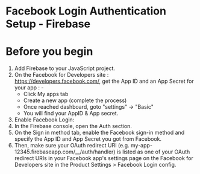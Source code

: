 # Facebook Login Authentication Setup - Firebase

# Before you begin

1. Add Firebase to your JavaScript project.
2. On the Facebook for Developers site : https://developers.facebook.com/, get the App ID and an App Secret for your app : -
   - Click My apps tab
   - Create a new app (complete the process)
   - Once reached dashboard, goto "settings" -> "Basic"
   - You will find your AppID & App secret.
3. Enable Facebook Login:
4. In the Firebase console, open the Auth section.
5. On the Sign in method tab, enable the Facebook sign-in method and specify the App ID and App Secret you got from Facebook.
6. Then, make sure your OAuth redirect URI (e.g. my-app-12345.firebaseapp.com/\_\_/auth/handler) is listed as one of your OAuth redirect URIs in your Facebook app's settings page on the Facebook for Developers site in the Product Settings > Facebook Login config.

<!-- Ping me if I missed any step -->
